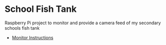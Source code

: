 # School Fish Tank

Raspberry Pi project to monitor and provide a camera feed of my secondary schools fish tank

- [Monitor Instructions](https://cdn.shopify.com/s/files/1/0174/1800/files/instructions_pmon_pi.pdf?v=1655733659)
